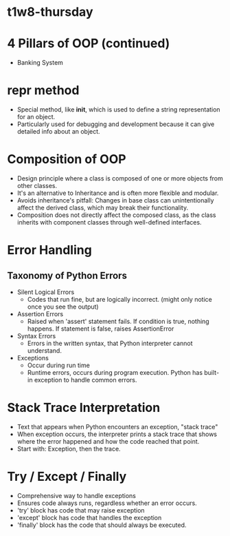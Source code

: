 # t1w8-thursday

# 4 Pillars of OOP (continued)
- Banking System

# __repr__ method
- Special method, like __init__, which is used to define a string representation for an object.
- Particularly used for debugging and development because it can give detailed info about an object.

# Composition of OOP
- Design principle where a class is composed of one or more objects from other classes.
- It's an alternative to Inheritance and is often more flexible and modular.
- Avoids inheritance's pitfall: Changes in base class can unintentionally affect the derived class, which may break their functionality.
- Composition does not directly affect the composed class, as the class inherits with component classes through well-defined interfaces.

# Error Handling
## Taxonomy of Python Errors
- Silent Logical Errors
    - Codes that run fine, but are logically incorrect. (might only notice once you see the output)
- Assertion Errors
    - Raised when 'assert' statement fails. If condition is true, nothing happens. If statement is false, raises AssertionError
- Syntax Errors
    - Errors in the written syntax, that Python interpreter cannot understand.
- Exceptions
    - Occur during run time
    - Runtime errors, occurs during program execution. Python has built-in exception to handle common errors.

# Stack Trace Interpretation
- Text that appears when Python encounters an exception, "stack trace"
- When exception occurs, the interpreter prints a stack trace that shows where the error happened and how the code reached that point.
- Start with: Exception, then the trace.

# Try / Except / Finally
- Comprehensive way to handle exceptions
- Ensures code always runs, regardless whether an error occurs.
- 'try' block has code that may raise exception
- 'except' block has code that handles the exception
- 'finally' block has the code that should always be executed.